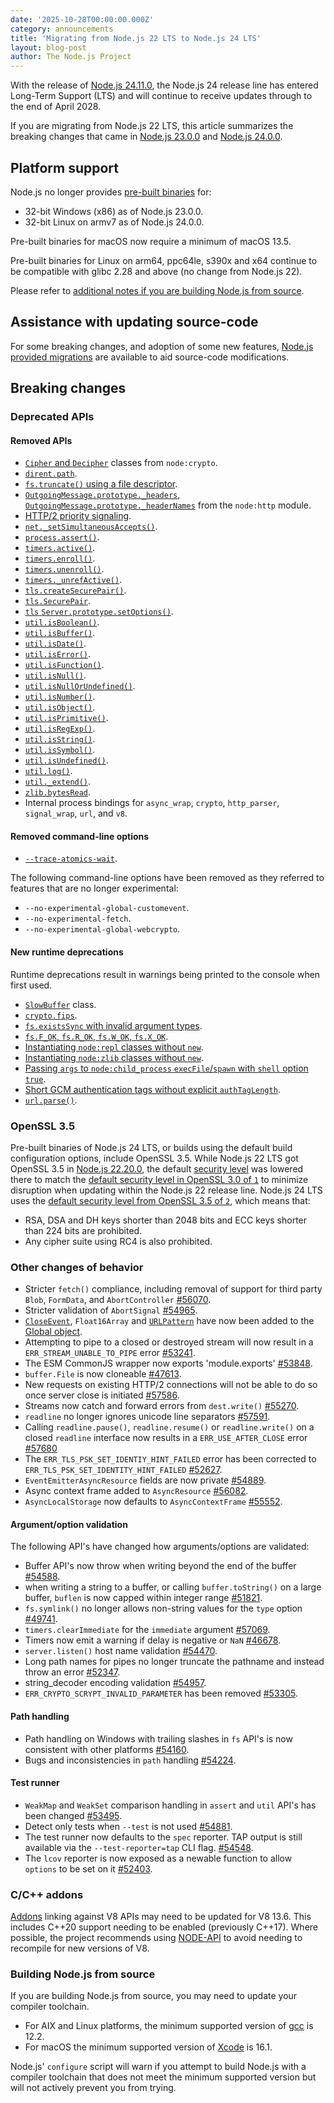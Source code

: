 ```yaml
---
date: '2025-10-28T00:00:00.000Z'
category: announcements
title: 'Migrating from Node.js 22 LTS to Node.js 24 LTS'
layout: blog-post
author: The Node.js Project
---
```


With the release of [Node.js 24.11.0][], the Node.js 24 release line has entered Long-Term Support (LTS) and will continue to receive updates through to the end of April 2028.

If you are migrating from Node.js 22 LTS, this article summarizes the breaking changes that came in [Node.js 23.0.0][] and [Node.js 24.0.0][].

## Platform support

Node.js no longer provides [pre-built binaries][] for:

- 32-bit Windows (x86) as of Node.js 23.0.0.
- 32-bit Linux on armv7 as of Node.js 24.0.0.

Pre-built binaries for macOS now require a minimum of macOS 13.5.

Pre-built binaries for Linux on arm64, ppc64le, s390x and x64 continue to be compatible with glibc 2.28 and above (no change from Node.js 22).

Please refer to [additional notes if you are building Node.js from source](#building-nodejs-from-source).

## Assistance with updating source-code

For some breaking changes, and adoption of some new features, [Node.js provided migrations][userland migrations] are available to aid source-code modifications.

## Breaking changes

### Deprecated APIs

#### Removed APIs

- [`Cipher` and `Decipher`][DEP0106] classes from `node:crypto`.
- [`dirent.path`][DEP0178].
- [`fs.truncate()` using a file descriptor][DEP0081].
- [`OutgoingMessage.prototype._headers`, `OutgoingMessage.prototype._headerNames`][DEP0066] from the `node:http` module.
- [HTTP/2 priority signaling][DEP0194].
- [`net._setSimultaneousAccepts()`][DEP0121].
- [`process.assert()`][DEP0100].
- [`timers.active()`][DEP0126].
- [`timers.enroll()`][DEP0095].
- [`timers.unenroll()`][DEP0096].
- [`timers._unrefActive()`][DEP0127].
- [`tls.createSecurePair()`][DEP0064].
- [`tls.SecurePair`][DEP0043].
- [`tls` `Server.prototype.setOptions()`][DEP0122].
- [`util.isBoolean()`][DEP0045].
- [`util.isBuffer()`][DEP0046].
- [`util.isDate()`][DEP0047].
- [`util.isError()`][DEP0048].
- [`util.isFunction()`][DEP0049].
- [`util.isNull()`][DEP0050].
- [`util.isNullOrUndefined()`][DEP0051].
- [`util.isNumber()`][DEP0052].
- [`util.isObject()`][DEP0053].
- [`util.isPrimitive()`][DEP0054].
- [`util.isRegExp()`][DEP0055].
- [`util.isString()`][DEP0056].
- [`util.isSymbol()`][DEP0057].
- [`util.isUndefined()`][DEP0058].
- [`util.log()`][DEP0059].
- [`util._extend()`][DEP0060].
- [`zlib.bytesRead`][DEP0108].
- Internal process bindings for `async_wrap`, `crypto`, `http_parser`, `signal_wrap`, `url`, and `v8`.

#### Removed command-line options

- [`--trace-atomics-wait`][DEP0165].

The following command-line options have been removed as they referred to features that are no longer experimental:

- `--no-experimental-global-customevent`.
- `--no-experimental-fetch`.
- `--no-experimental-global-webcrypto`.

#### New runtime deprecations

Runtime deprecations result in warnings being printed to the console when first used.

- [`SlowBuffer`][DEP0030] class.
- [`crypto.fips`][DEP0093].
- [`fs.existsSync` with invalid argument types][DEP0187].
- [`fs.F_OK`, `fs.R_OK`, `fs.W_OK`, `fs.X_OK`][DEP0176].
- [Instantiating `node:repl` classes without `new`][DEP0185].
- [Instantiating `node:zlib` classes without `new`][DEP0184].
- [Passing `args` to `node:child_process` `execFile`/`spawn` with `shell` option `true`][DEP0190].
- [Short GCM authentication tags without explicit `authTagLength`][DEP0182].
- [`url.parse()`][DEP0169].

### OpenSSL 3.5

Pre-built binaries of Node.js 24 LTS, or builds using the default build configuration options, include OpenSSL 3.5. While Node.js 22 LTS got OpenSSL 3.5 in [Node.js 22.20.0][], the default [security level][openssl-security-level] was lowered there to match the [default security level in OpenSSL 3.0 of `1`][openssl30seclevel] to minimize disruption when updating within the Node.js 22 release line. Node.js 24 LTS uses the [default security level from OpenSSL 3.5 of `2`][openssl35seclevel], which means that:

- RSA, DSA and DH keys shorter than 2048 bits and ECC keys shorter than 224 bits are prohibited.
- Any cipher suite using RC4 is also prohibited.

### Other changes of behavior

- Stricter `fetch()` compliance, including removal of support for third party `Blob`, `FormData`, and `AbortController` [#56070](https://github.com/nodejs/node/pull/56070).
- Stricter validation of `AbortSignal` [#54965](https://github.com/nodejs/node/pull/54965).
- [`CloseEvent`][CloseEvent], `Float16Array` and [`URLPattern`][URLPattern] have now been added to the [Global object][].
- Attempting to pipe to a closed or destroyed stream will now result in a `ERR_STREAM_UNABLE_TO_PIPE` error [#53241](https://github.com/nodejs/node/pull/53241).
- The ESM CommonJS wrapper now exports 'module.exports' [#53848](https://github.com/nodejs/node/pull/53848).
- `buffer.File` is now cloneable [#47613](https://github.com/nodejs/node/pull/47613).
- New requests on existing HTTP/2 connections will not be able to do so once server close is initiated [#57586](https://github.com/nodejs/node/pull/57586).
- Streams now catch and forward errors from `dest.write()` [#55270](https://github.com/nodejs/node/pull/55270).
- `readline` no longer ignores unicode line separators [#57591](https://github.com/nodejs/node/pull/57591).
- Calling `readline.pause()`, `readline.resume()` or `readline.write()` on a closed `readline` interface now results in a `ERR_USE_AFTER_CLOSE` error [#57680](https://github.com/nodejs/node/pull/57680)
- The `ERR_TLS_PSK_SET_IDENTIY_HINT_FAILED` error has been corrected to `ERR_TLS_PSK_SET_IDENTITY_HINT_FAILED` [#52627](https://github.com/nodejs/node/pull/52627).
- `EventEmitterAsyncResource` fields are now private [#54889](https://github.com/nodejs/node/pull/54889).
- Async context frame added to `AsyncResource` [#56082](https://github.com/nodejs/node/pull/56082).
- `AsyncLocalStorage` now defaults to `AsyncContextFrame` [#55552](https://github.com/nodejs/node/pull/55552).

#### Argument/option validation

The following API's have changed how arguments/options are validated:

- Buffer API's now throw when writing beyond the end of the buffer [#54588](https://github.com/nodejs/node/pull/54588).
- when writing a string to a buffer, or calling `buffer.toString()` on a large buffer, `buflen` is now capped within integer range [#51821](https://github.com/nodejs/node/pull/51821).
- `fs.symlink()` no longer allows non-string values for the `type` option [#49741](https://github.com/nodejs/node/pull/49741).
- `timers.clearImmediate` for the `immediate` argument [#57069](https://github.com/nodejs/node/pull/57069).
- Timers now emit a warning if delay is negative or `NaN` [#46678](https://github.com/nodejs/node/pull/46678).
- `server.listen()` host name validation [#54470](https://github.com/nodejs/node/pull/54470).
- Long path names for pipes no longer truncate the pathname and instead throw an error [#52347](https://github.com/nodejs/node/pull/52347).
- string_decoder encoding validation [#54957](https://github.com/nodejs/node/pull/54957).
- `ERR_CRYPTO_SCRYPT_INVALID_PARAMETER` has been removed [#53305](https://github.com/nodejs/node/pull/53305).

#### Path handling

- Path handling on Windows with trailing slashes in `fs` API's is now consistent with other platforms [#54160](https://github.com/nodejs/node/pull/54160).
- Bugs and inconsistencies in `path` handling [#54224](https://github.com/nodejs/node/pull/54224).

#### Test runner

- `WeakMap` and `WeakSet` comparison handling in `assert` and `util` API's has been changed [#53495](https://github.com/nodejs/node/pull/53495).
- Detect only tests when `--test` is not used [#54881](https://github.com/nodejs/node/pull/54881).
- The test runner now defaults to the `spec` reporter. TAP output is still available via the `--test-reporter=tap` CLI flag. [#54548](https://github.com/nodejs/node/pull/54548).
- The `lcov` reporter is now exposed as a newable function to allow `options` to be set on it [#52403](https://github.com/nodejs/node/pull/52403).

### C/C++ addons

[Addons][] linking against V8 APIs may need to be updated for V8 13.6. This includes C++20 support needing to be enabled (previously C++17). Where possible, the project recommends using [NODE-API][] to avoid needing to recompile for new versions of V8.

### Building Node.js from source

If you are building Node.js from source, you may need to update your compiler toolchain.

- For AIX and Linux platforms, the minimum supported version of [gcc][] is 12.2.
- For macOS the minimum supported version of [Xcode][] is 16.1.

Node.js' `configure` script will warn if you attempt to build Node.js with a compiler toolchain that does not meet the minimum supported version but will not actively prevent you from trying.

[Addons]: https://nodejs.org/docs/latest-v24.x/api/addons.html
[CloseEvent]: https://nodejs.org/docs/latest-v24.x/api/globals.html#class-closeevent
[DEP0043]: https://nodejs.org/docs/latest-v24.x/api/deprecations.html#DEP0043
[DEP0045]: https://nodejs.org/docs/latest-v24.x/api/deprecations.html#DEP0045
[DEP0046]: https://nodejs.org/docs/latest-v24.x/api/deprecations.html#DEP0046
[DEP0047]: https://nodejs.org/docs/latest-v24.x/api/deprecations.html#DEP0047
[DEP0048]: https://nodejs.org/docs/latest-v24.x/api/deprecations.html#DEP0048
[DEP0049]: https://nodejs.org/docs/latest-v24.x/api/deprecations.html#DEP0049
[DEP0050]: https://nodejs.org/docs/latest-v24.x/api/deprecations.html#DEP0050
[DEP0051]: https://nodejs.org/docs/latest-v24.x/api/deprecations.html#DEP0051
[DEP0052]: https://nodejs.org/docs/latest-v24.x/api/deprecations.html#DEP0052
[DEP0053]: https://nodejs.org/docs/latest-v24.x/api/deprecations.html#DEP0053
[DEP0054]: https://nodejs.org/docs/latest-v24.x/api/deprecations.html#DEP0054
[DEP0055]: https://nodejs.org/docs/latest-v24.x/api/deprecations.html#DEP0055
[DEP0056]: https://nodejs.org/docs/latest-v24.x/api/deprecations.html#DEP0056
[DEP0057]: https://nodejs.org/docs/latest-v24.x/api/deprecations.html#DEP0057
[DEP0058]: https://nodejs.org/docs/latest-v24.x/api/deprecations.html#DEP0058
[DEP0059]: https://nodejs.org/docs/latest-v24.x/api/deprecations.html#DEP0059
[DEP0060]: https://nodejs.org/docs/latest-v24.x/api/deprecations.html#DEP0060
[DEP0064]: https://nodejs.org/docs/latest-v24.x/api/deprecations.html#DEP0064
[DEP0066]: https://nodejs.org/docs/latest-v24.x/api/deprecations.html#DEP0066
[DEP0030]: https://nodejs.org/docs/latest-v24.x/api/deprecations.html#DEP0030
[DEP0081]: https://nodejs.org/docs/latest-v24.x/api/deprecations.html#DEP0081
[DEP0093]: https://nodejs.org/docs/latest-v24.x/api/deprecations.html#DEP0093
[DEP0095]: https://nodejs.org/docs/latest-v24.x/api/deprecations.html#DEP0095
[DEP0096]: https://nodejs.org/docs/latest-v24.x/api/deprecations.html#DEP0096
[DEP0100]: https://nodejs.org/docs/latest-v24.x/api/deprecations.html#DEP0100
[DEP0106]: https://nodejs.org/docs/latest-v24.x/api/deprecations.html#DEP0106
[DEP0108]: https://nodejs.org/docs/latest-v24.x/api/deprecations.html#DEP0108
[DEP0121]: https://nodejs.org/docs/latest-v24.x/api/deprecations.html#DEP0121
[DEP0122]: https://nodejs.org/docs/latest-v24.x/api/deprecations.html#DEP0122
[DEP0126]: https://nodejs.org/docs/latest-v24.x/api/deprecations.html#DEP0126
[DEP0127]: https://nodejs.org/docs/latest-v24.x/api/deprecations.html#DEP0127
[DEP0165]: https://nodejs.org/docs/latest-v24.x/api/deprecations.html#DEP0165
[DEP0169]: https://nodejs.org/docs/latest-v24.x/api/deprecations.html#DEP0169
[DEP0176]: https://nodejs.org/docs/latest-v24.x/api/deprecations.html#DEP0176
[DEP0178]: https://nodejs.org/docs/latest-v24.x/api/deprecations.html#DEP0178
[DEP0182]: https://nodejs.org/docs/latest-v24.x/api/deprecations.html#DEP0182
[DEP0184]: https://nodejs.org/docs/latest-v24.x/api/deprecations.html#DEP0184
[DEP0185]: https://nodejs.org/docs/latest-v24.x/api/deprecations.html#DEP0185
[DEP0187]: https://nodejs.org/docs/latest-v24.x/api/deprecations.html#DEP0187
[DEP0190]: https://nodejs.org/docs/latest-v24.x/api/deprecations.html#DEP0190
[DEP0194]: https://nodejs.org/docs/latest-v24.x/api/deprecations.html#DEP0194
[gcc]: https://gcc.gnu.org/
[Global object]: https://nodejs.org/docs/latest-v24.x/api/globals.html
[NODE-API]: https://nodejs.org/docs/latest-v24.x/api/addons.html#node-api
[Node.js 22.20.0]: https://nodejs.org/blog/release/v22.20.0
[Node.js 23.0.0]: https://nodejs.org/blog/release/v23.0.0
[Node.js 24.0.0]: https://nodejs.org/blog/release/v24.0.0
[Node.js 24.11.0]: https://nodejs.org/blog/release/v24.11.0
[openssl30seclevel]: https://docs.openssl.org/3.0/man3/SSL_CTX_set_security_level/
[openssl35seclevel]: https://docs.openssl.org/3.5/man3/SSL_CTX_set_security_level/
[openssl-security-level]: https://nodejs.org/docs/latest-v24.x/api/tls.html#openssl-security-level
[pre-built binaries]: https://nodejs.org/en/download
[userland migrations]: https://nodejs.org/en/learn/migrations/introduction
[URLPattern]: https://nodejs.org/docs/latest-v24.x/api/globals.html#class-urlpattern
[Xcode]: https://developer.apple.com/xcode/
